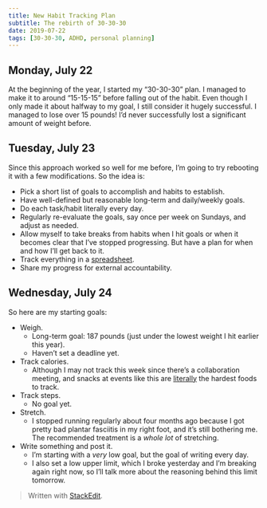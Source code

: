```yaml
---
title: New Habit Tracking Plan
subtitle: The rebirth of 30-30-30
date: 2019-07-22
tags: [30-30-30, ADHD, personal planning]
---
```


## Monday, July 22
At the beginning of the year, I started my “30-30-30” plan. I managed to make it to around “15-15-15” before falling out of the habit. Even though I only made it about halfway to my goal, I still consider it hugely successful. I managed to lose over 15 pounds! I’d never successfully lost a significant amount of weight before.

## Tuesday, July 23
Since this approach worked so well for me before, I’m going to try rebooting it with a few modifications. So the idea is:
- Pick a short list of goals to accomplish and habits to establish.
- Have well-defined but reasonable long-term and daily/weekly goals.
- Do each task/habit literally every day.
- Regularly re-evaluate the goals, say once per week on Sundays, and adjust as needed.
- Allow myself to take breaks from habits when I hit goals or when it becomes clear that I’ve stopped progressing. But have a plan for when and how I’ll get back to it.
- Track everything in a [spreadsheet](https://docs.google.com/spreadsheets/d/e/2PACX-1vS5Sk6168ClNcAtyI5rENN3xY5neNYdY1f8DHXItBzUZ2x2FDionPBgePJ6MfcSpsXEhsULJMymCkli/pubhtml).
- Share my progress for external accountability.

## Wednesday, July 24
So here are my starting goals:
- Weigh.
  - Long-term goal: 187 pounds (just under the lowest weight I hit earlier this year). 
  - Haven’t set a deadline yet.
- Track calories.
  - Although I may not track this week since there’s a collaboration meeting, and snacks at events like this are [literally](https://media.giphy.com/media/LkcIVUmf1qoUM/giphy-facebook_s.jpg) the hardest foods to track.
- Track steps.
  - No goal yet.
- Stretch.
  - I stopped running regularly about four months ago because I got pretty bad plantar fasciitis in my right foot, and it’s still bothering me. The recommended treatment is a *whole lot* of stretching.
- Write something and post it.
  - I’m starting with a *very* low goal, but the goal of writing every day.
  - I also set a low upper limit, which I broke yesterday and I’m breaking again right now, so I’ll talk more about the reasoning behind this limit tomorrow.


> Written with [StackEdit](https://stackedit.io/).
<!--stackedit_data:
eyJoaXN0b3J5IjpbMTc0ODQyMTk0MSwtOTIxODUwNjk0LDE1Mz
k0OTI0NzNdfQ==
-->